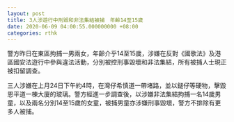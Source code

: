 ```yaml
---
layout: post
title: 3人涉遊行中刑毀和非法集結被捕　年齡14至15歲
date: 2020-06-09 04:00:55.000000000 +08:00
categories: rthk
---
```


警方昨日在東區拘捕一男兩女，年齡介乎14至15歲，涉嫌在反對《國歌法》及港區國安法遊行中參與違法活動，分別被控刑事毀壞和非法集結，所有被捕人士現正被扣留調查。

三人涉嫌在上月24日下午約4時，在灣仔希慎道一帶堵路，並以鎚仔等硬物，擊毀恩平道一棟大廈的玻璃。警方經進一步調查後，以涉嫌非法集結拘捕一名14歲男童，以及兩名分別14至15歲的女童，被捕男童亦涉嫌刑事毀壞，警方不排除有更多人被捕。
